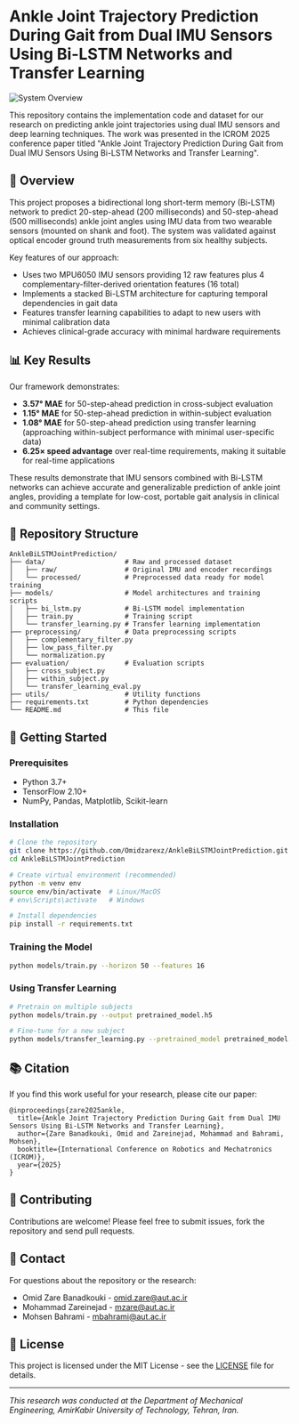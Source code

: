 # Ankle Joint Trajectory Prediction During Gait from Dual IMU Sensors Using Bi-LSTM Networks and Transfer Learning

![System Overview](https://i.imgur.com/placeholder.png) <!-- You may want to add an actual image from your paper -->

This repository contains the implementation code and dataset for our research on predicting ankle joint trajectories using dual IMU sensors and deep learning techniques. The work was presented in the ICROM 2025 conference paper titled "Ankle Joint Trajectory Prediction During Gait from Dual IMU Sensors Using Bi-LSTM Networks and Transfer Learning".

## 📌 Overview

This project proposes a bidirectional long short-term memory (Bi-LSTM) network to predict 20-step-ahead (200 milliseconds) and 50-step-ahead (500 milliseconds) ankle joint angles using IMU data from two wearable sensors (mounted on shank and foot). The system was validated against optical encoder ground truth measurements from six healthy subjects.

Key features of our approach:
- Uses two MPU6050 IMU sensors providing 12 raw features plus 4 complementary-filter-derived orientation features (16 total)
- Implements a stacked Bi-LSTM architecture for capturing temporal dependencies in gait data
- Features transfer learning capabilities to adapt to new users with minimal calibration data
- Achieves clinical-grade accuracy with minimal hardware requirements

## 📊 Key Results

Our framework demonstrates:
- **3.57° MAE** for 50-step-ahead prediction in cross-subject evaluation
- **1.15° MAE** for 50-step-ahead prediction in within-subject evaluation
- **1.08° MAE** for 50-step-ahead prediction using transfer learning (approaching within-subject performance with minimal user-specific data)
- **6.25× speed advantage** over real-time requirements, making it suitable for real-time applications

These results demonstrate that IMU sensors combined with Bi-LSTM networks can achieve accurate and generalizable prediction of ankle joint angles, providing a template for low-cost, portable gait analysis in clinical and community settings.

## 📂 Repository Structure

```
AnkleBiLSTMJointPrediction/
├── data/                    # Raw and processed dataset
│   ├── raw/                 # Original IMU and encoder recordings
│   └── processed/           # Preprocessed data ready for model training
├── models/                  # Model architectures and training scripts
│   ├── bi_lstm.py           # Bi-LSTM model implementation
│   ├── train.py             # Training script
│   └── transfer_learning.py # Transfer learning implementation
├── preprocessing/           # Data preprocessing scripts
│   ├── complementary_filter.py
│   ├── low_pass_filter.py
│   └── normalization.py
├── evaluation/              # Evaluation scripts
│   ├── cross_subject.py
│   ├── within_subject.py
│   └── transfer_learning_eval.py
├── utils/                   # Utility functions
├── requirements.txt         # Python dependencies
└── README.md                # This file
```

## 🚀 Getting Started

### Prerequisites
- Python 3.7+
- TensorFlow 2.10+
- NumPy, Pandas, Matplotlib, Scikit-learn

### Installation
```bash
# Clone the repository
git clone https://github.com/Omidzarexz/AnkleBiLSTMJointPrediction.git
cd AnkleBiLSTMJointPrediction

# Create virtual environment (recommended)
python -m venv env
source env/bin/activate  # Linux/MacOS
# env\Scripts\activate   # Windows

# Install dependencies
pip install -r requirements.txt
```

### Training the Model
```bash
python models/train.py --horizon 50 --features 16
```

### Using Transfer Learning
```bash
# Pretrain on multiple subjects
python models/train.py --output pretrained_model.h5

# Fine-tune for a new subject
python models/transfer_learning.py --pretrained_model pretrained_model.h5 --subject_data data/processed/subject6.npy
```

## 📚 Citation

If you find this work useful for your research, please cite our paper:

```
@inproceedings{zare2025ankle,
  title={Ankle Joint Trajectory Prediction During Gait from Dual IMU Sensors Using Bi-LSTM Networks and Transfer Learning},
  author={Zare Banadkouki, Omid and Zareinejad, Mohammad and Bahrami, Mohsen},
  booktitle={International Conference on Robotics and Mechatronics (ICROM)},
  year={2025}
}
```

## 🤝 Contributing

Contributions are welcome! Please feel free to submit issues, fork the repository and send pull requests.

## 📧 Contact

For questions about the repository or the research:
- Omid Zare Banadkouki - [omid.zare@aut.ac.ir](mailto:omid.zare@aut.ac.ir)
- Mohammad Zareinejad - [mzare@aut.ac.ir](mailto:mzare@aut.ac.ir)
- Mohsen Bahrami - [mbahrami@aut.ac.ir](mailto:mbahrami@aut.ac.ir)

## 📄 License

This project is licensed under the MIT License - see the [LICENSE](LICENSE) file for details.

---

*This research was conducted at the Department of Mechanical Engineering, AmirKabir University of Technology, Tehran, Iran.*
